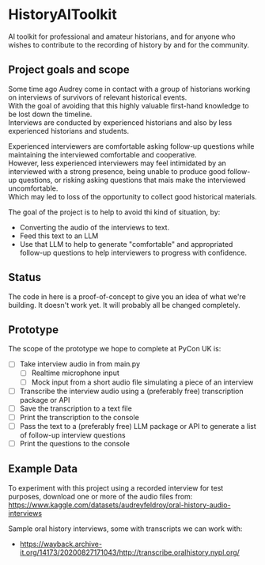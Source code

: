 # HistoryAIToolkit

AI toolkit for professional and amateur historians, and for anyone who wishes to contribute to the recording of history by and for the community.

## Project goals and scope
Some time ago Audrey come in contact with a group of historians working on interviews of survivors of relevant historical events.   
With the goal of avoiding that this highly valuable first-hand knowledge to be lost down the timeline.  
Interviews are conducted by experienced historians and also by less experienced historians and students.

Experienced interviewers are comfortable asking follow-up questions while maintaining the interviewed comfortable and cooperative.  
However, less experienced interviewers may feel intimidated by an interviewed with a strong presence, being unable to produce good follow-up questions, or risking asking questions that mais make the interviewed uncomfortable.   
Which may led to loss of the opportunity to collect good historical materials.

The goal of the project is to help to avoid thi kind of situation, by:
- Converting the audio of the interviews to text.
- Feed this text to an LLM
- Use that LLM to help to generate "comfortable" and appropriated follow-up questions to help interviewers to progress with confidence.

## Status

The code in here is a proof-of-concept to give you an idea of what we're building. It doesn't work yet. It will probably all be changed completely.

## Prototype

The scope of the prototype we hope to complete at PyCon UK is:

* [ ] Take interview audio in from main.py
  * [ ] Realtime microphone input
  * [ ] Mock input from a short audio file simulating a piece of an interview
* [ ] Transcribe the interview audio using a (preferably free) transcription package or API
* [ ] Save the transcription to a text file
* [ ] Print the transcription to the console
* [ ] Pass the text to a (preferably free) LLM package or API to generate a list of follow-up interview questions
* [ ] Print the questions to the console

## Example Data

To experiment with this project using a recorded interview for test purposes, download one or more of the audio files from:
https://www.kaggle.com/datasets/audreyfeldroy/oral-history-audio-interviews

Sample oral history interviews, some with transcripts we can work with:
* https://wayback.archive-it.org/14173/20200827171043/http://transcribe.oralhistory.nypl.org/
